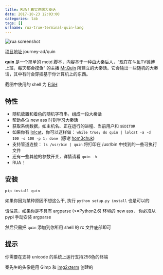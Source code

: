 ```yaml
---
title: RUA！真实终端大秦话
date: 2017-10-23 12:03:00
categories: lab
tags: []
urlname: rua-true-terminal-quin-lang
---
```

![rua screenshot](https://img.imjad.cn/images/2017/10/23/Screenshot-20171023145754-984x592.png)

[项目地址](https://github.com/journey-ad/quin)
<gb>journey-ad/quin</gb>

**quin** 是一个简单的 motd 脚本，内容基于一种由大秦后人，“现在在斗鱼TV<del>微博</del>上班，每天都会摸鱼” 的主播 [Mr.Quin][quin] 所建立的大秦话。它会输出一些随机的大秦话，其中有时会穿插基于你计算机上的东西。

截图中使用的 shell 为 [FISH][fish-shell]

## 特性

* 随机放置和着色的随机字符串，组成一段大秦话
* 帮助各位 new ass 时刻学习大秦话
* 获取系统数据，如主机名、正在运行的进程、当前用户和 `$EDITOR`
* 如果你有 [lolcat][lolcat]，你可以这样做：
  `while true; do quin | lolcat -a -d 100 -s 100 -p 1; done`
  (感谢 [hom3chuk][hom3chuk])
* 支持管道连接： `ls /usr/bin | quin` 将打印在 /usr/bin 中找到的一些可执行文件
* 还有一些其他的参数开关，详情请看 `quin -h`
* RUA！

## 安装

`pip install quin`

如果你因为某种原因不想这么干, 执行 `python setup.py install` 也是可以的

请注意，如果你是不具有 argparse (<=Python2.6) 环境的 new ass， 你必须从 pypi 手动安装 argparse

然后只需把 `quin` 添加到你所用 shell 的 rc 文件底部即可

## 提示

你需要在支持 unicode 的系统上运行支持256色的终端

秦先生的头像是用 Gimp 和 [img2xterm][i2x] 创建的

[quin]: https://zh.moegirl.org/Mr.Quin
[i2x]: https://github.com/rossy2401/img2xterm
[hom3chuk]: https://github.com/hom3chuk
[lolcat]: https://github.com/busyloop/lolcat
[fish-shell]: https://github.com/fish-shell/fish-shell